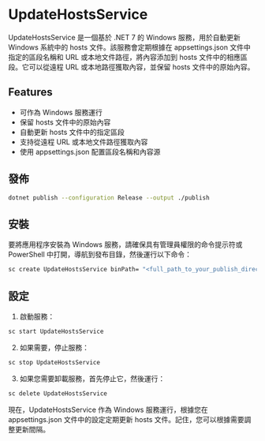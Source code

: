 # UpdateHostsService

UpdateHostsService 是一個基於 .NET 7 的 Windows 服務，用於自動更新 Windows 系統中的 hosts 文件。該服務會定期根據在 appsettings.json 文件中指定的區段名稱和 URL 或本地文件路徑，將內容添加到 hosts 文件中的相應區段。它可以從遠程 URL 或本地路徑獲取內容，並保留 hosts 文件中的原始內容。

## Features

- 可作為 Windows 服務運行
- 保留 hosts 文件中的原始內容
- 自動更新 hosts 文件中的指定區段
- 支持從遠程 URL 或本地文件路徑獲取內容
- 使用 appsettings.json 配置區段名稱和內容源

## 發佈

```sh
dotnet publish --configuration Release --output ./publish
```

## 安裝

要將應用程序安裝為 Windows 服務，請確保具有管理員權限的命令提示符或 PowerShell 中打開，導航到發布目錄，然後運行以下命令：

```sh
sc create UpdateHostsService binPath= "<full_path_to_your_publish_directory>\UpdateHostsService"
```

## 設定

1. 啟動服務：

```sh
sc start UpdateHostsService
```

2. 如果需要，停止服務：

```sh
sc stop UpdateHostsService
```

3. 如果您需要卸載服務，首先停止它，然後運行：

```sh
sc delete UpdateHostsService
```

現在，UpdateHostsService 作為 Windows 服務運行，根據您在 appsettings.json 文件中的設定定期更新 hosts 文件。記住，您可以根據需要調整更新間隔。

